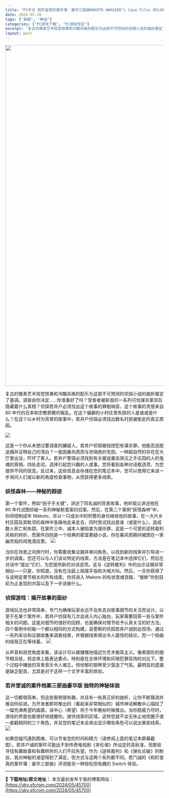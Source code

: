 ```yaml
---
title: "PC中文 和阶堂真的案件簿：豪华三部曲MAKOTO WAKAIDO’s Case Files DELUXE TRILOGY+更新V1.0 428M"
date: 2024-05-20
tags: ["悬疑", "神话"]
categories: ["PC游戏下载", "PC游戏专区"]
excerpt: "复古的像素艺术视觉效果和冷酷风格的配乐为这部不可预测的侦探小说的曲折奠定了基调。调查由你决定……你准备好了吗？受害者被斩首的一系列可怕谋杀案背后隐藏着什么真相？侦探若井户必须找出这个故事的罪魁祸首，这个故事的灵感来自 80 年代的日本和宗教邪教的叛乱。在这个偏僻的小村庄里失踪的人是谁或是什么？在这个&hellip;"
layout: post
---
```


<img class="aligncenter size-full wp-image-45697" src="https://sky.sfcrom.com/wp-content/uploads/2024/05/20240520101838-88ec8.jpeg" alt="" width="1200" height="1080" />

复古的像素艺术视觉效果和冷酷风格的配乐为这部不可预测的侦探小说的曲折奠定了基调。调查由你决定……你准备好了吗？受害者被斩首的一系列可怕谋杀案背后隐藏着什么真相？侦探若井户必须找出这个故事的罪魁祸首，这个故事的灵感来自 80 年代的日本和宗教邪教的叛乱。在这个偏僻的小村庄里失踪的人是谁或是什么？在这个以乡村为背景的故事中，若井户侦探必须找出数名村民被偷走的真正原因。

<img src="https://sky.sfcrom.com/wp-content/uploads/2024/05/20240520101839-983cb.jpeg" />

这是一个你从未想过要调查的嫌疑人。若井户侦探被指控犯有谋杀罪。他能否逃脱追捕并证明自己的清白？一座因暴风雨而与世隔绝的宅邸。一种超自然的存在在大厅里出没，吓坏了客人。若井户警探必须找到有关据说袭击哭泣之手庄园的人的鬼魂的真相。四处走动，选择引起您兴趣的人或事。您将看到各种对话框选项，为您提供不同的信息。反过来，这些信息会存储在您的笔记本中，您可以使用它来进一步询问人们或以新的角度检查事物，从而获得更多线索。
<h3>妖怪森林——神秘的踪迹</h3>
第一个案件，例如“刽子手关键”，讲述了同名诚的背景故事，他听祖父讲述他在 80 年代试图侦破一系列神秘斩首案的旧案。然后，在第二个案例“妖怪森林”中，你将控制成年 Makoto，并以一只成长中的刑警的身份继续他的故事，在一大片乡村庄园及其毗邻的森林中急躁地走来走去，同时尝试找出是谁（或是什么）。造成数人死亡和失踪。在案件三中，诚本人被陷害为谋杀罪，这是一个可爱的逆转裁判风格的转折，而案件四则是一个经典的密室悬疑小说，你在暴风雨期间被困在一家幽灵般的闹鬼酒店里。

<img src="https://sky.sfcrom.com/wp-content/uploads/2024/05/20240520101839-4d9a0.jpeg" />

当你在场景之间旅行时，你需要收集证据并审问角色，以找到新的线索并引导进一步的调查。您还可以与人们谈论特定的线索，方法是在笔记本中选择它们，然后在对话中“提出”它们，为您提供新的对话选项。这与《逆转裁判》中的出示证据非常相似——只是，你知道，没有在法庭上摇摆手指和大喊大叫。然后，一旦你获得了与该特定章节相关的所有线索，你将进入 Makoto 的柱状思维宫殿，“推断”你到目前为止发现的内容以及下一步该做什么。
<h3>侦探游戏：揭开故事的面纱</h3>
游戏玩法也非常简单，专门为确保玩家永远不会失去对故事细节的关注而设计。以至于在某个案件中，若井户侦探有几次会进入内心独白，玩家需要回答一些与案件相关的问题。这是对细节的很好的回顾，也是确保对情节给予认真关注的好方法。四个案例中的每一个都以相同的方式构建。县警察的侦探若井户诚到达现场，通过一系列采访和证据收集来调查线索，并根据线索得出令人震惊的结论，而一个扭曲的结局正在等待着。

<img src="https://sky.sfcrom.com/wp-content/uploads/2024/05/20240520101839-79471.jpeg" />

从声音和视觉角度来看，该设计可以被慷慨地描述为艺术极简主义。像素图形的细节相当低，但总体上能表达要点，特别是在总体环境和灰暗犯罪现场的对比下。整个过程中播放的背景音乐令人难忘，但忧郁的钢琴至少营造了气氛。最明显的遗漏是缺乏配音，尤其是对于这样一个文字丰富的体验。
<h3>若井堂诚的案件档案三部曲豪华版 独特的神秘体验</h3>
这一切都很简单，但这些案例很有趣，并且有一些真正好的曲折，让你不断猜测并推动你前进。为开发者即将推出的（看起来非常相似的）城市神话解散中心描绘了一幅充满希望的画面，该中心（希望）将于今年晚些时候推出。当你筋疲力尽时，游戏的界面也能很好地提醒你。提供线索的区域，这样您就不会无休止地兜圈子或一直戳相同的三个角色，并且您的笔记本会突出显示哪些角色可以说出某些线索。

<img src="https://sky.sfcrom.com/wp-content/uploads/2024/05/20240520101840-4a72b.jpeg" />

如果您碰巧遇到困难，可以节省您的时间和精力（请参阅上面的笔记本屏幕截图）。若井户诚的案件可能达不到传奇电视剧《哥伦坡》所设定的高标准，但那些寻找有趣故事和有趣转折的人们不应失望。作为《逆转裁判》和《弹丸论破》的粉丝，我对神秘的渴望得到了满足，但方式与这两个系列都不同。若门诚的《和阶堂真的案件簿：豪华三部曲》评测是另一种轻松但有趣的 Switch 体验。

---
📖 **下载地址/原文地址：** 本文最初发布于我的博客网站：[https://sky.sfcrom.com/2024/05/45700](https://sky.sfcrom.com/2024/05/45700)
